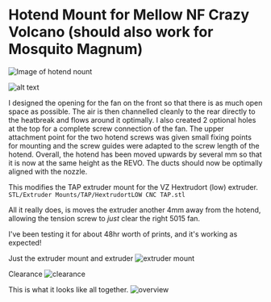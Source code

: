 
# Hotend Mount for Mellow NF Crazy Volcano (should also work for Mosquito Magnum) 

![Image of hotend nount](http://vorondesign.com/images/voron2.4.jpg](https://github.com/PrintStructor/Reaper/blob/main/Usermods/PrintStructor/HE%20Mount%20NF%20Crazy%20Volcano/images/IMG_7464.PNG?raw=true))

![alt text]([https://github.com/PrintStructor/Reaper/blob/main/Usermods/PrintStructor/HE%20Mount%20NF%20Crazy%20Volcano/images/IMG_7464.PNG)

I designed the opening for the fan on the front so that there is as much open space as possible. The air is then channelled cleanly to the rear directly to the heatbreak and flows around it optimally. I also created 2 optional holes at the top for a complete screw connection of the fan. The upper attachment point for the two hotend screws was given small fixing points for mounting and the screw guides were adapted to the screw length of the hotend. Overall, the hotend has been moved upwards by several mm so that it is now at the same height as the REVO. The ducts should now be optimally aligned with the nozzle.  

This modifies the TAP extruder mount for the VZ Hextrudort (low) extruder. `STL/Extruder Mounts/TAP/HextrudortLOW CNC TAP.stl`

All it really does, is moves the extruder another 4mm away from the hotend, allowing the tension screw to *just* clear the right 5015 fan.

I've been testing it for about 48hr worth of prints, and it's working as expected!

Just the extruder mount and extruder
![extruder mount](./images/mount.jpg)

Clearance
![clearance](./images/clearance.jpg)

This is what it looks like all together.
![overview](./images/overview.jpg)
